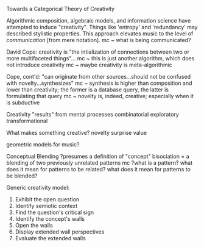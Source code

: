 Towards a Categorical Theory of Creativity


Algorithmic composition, algebraic models, and information science have attempted to induce "creativity".
Things like 'entropy' and 'redundancy' may described stylistic properties.
This approach elevates music to the level of _communication_ [from mere notation].
mc ~ what is being communicated?

David Cope: creativity is "the intialization of connections between two or more multifaceted things"...
mc ~ this is just another algorithm, which does not introduce creativity
mc ~ maybe creativity is meta-algorithmic

Cope, cont'd: "can originate from other sources...should not be confused with novelty...synthesizes"
mc ~ synthesis is higher than composition and lower than creativity; the former is a database query, the latter is formulating that query
mc ~ novelty is, indeed, creative; especially when it is subductive


Creativity "results" from mental processes
	combinatorial
	exploratory
	transformational


What makes something creative?
	novelty
	surprise
	value

geometric models for music?

Conceptual Blending
	?presumes a definition of "concept"
	bisociation = a blending of two previously unrelated patterns
		mc ?what is a pattern?  what does it mean for patterns to be related?  what does it mean for patterns to be blended?


Generic creativity model:
1) Exhibit the open question
2) Identify semiotic context
3) Find the question's critical sign
4) Identify the concept's walls
5) Open the walls
6) Display extended wall perspectives
7) Evaluate the extended walls

